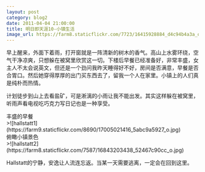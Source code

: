 ```yaml
---
layout: post
category: blog2
date: 2011-04-04 21:00:00
title: 明日即天涯10-小镇生活
image_url: https://farm8.staticflickr.com/7723/16415928884_d4c94b4a3a_o.jpg
---
```


早上醒来，外面下着雨，打开窗就是一阵清新的树木的香气。高山上水雾环绕，空气干净凉爽，只想躲在被窝里欣赏这一切。下楼后早餐已经准备好，非常丰盛，女主人不太会说英文，但还是一个劲问我昨天睡得好不好，房间是否满意，早餐是否合胃口。然后她穿得厚厚的出门买东西去了，留我一个人在家里。小镇上的人们真是纯朴而热情。

计划徒步到山上去看盐矿，可是淅漓的小雨让我不能出发。其实这样躲在被窝里，听雨声看电视吃巧克力写日记也是一种享受。

<figcaption>
丰盛的早餐
</figcaption>
>![hallstatt1](https://farm9.staticflickr.com/8690/17005021416_5abc9a5927_o.jpg)

<figcaption>
俯瞰小镇景色
</figcaption>
>![hallstatt2](https://farm8.staticflickr.com/7587/16843203438_52467c90cc_o.jpg)

Hallstatt的宁静，安逸让人流连忘返。当某一天需要逃离，一定会在回到这里。